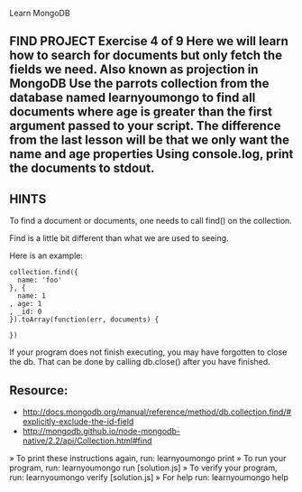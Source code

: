 Learn MongoDB

 FIND PROJECT
 Exercise 4 of 9
Here we will learn how to search for documents but only fetch the fields
we need. Also known as projection in MongoDB
Use the parrots collection from the database named learnyoumongo to
find all documents where age is greater than the first argument
passed to your script.
The difference from the last lesson will be that we only want the
name and age properties
Using console.log, print the documents to stdout.
-------------------------------------------------------------------------------

## HINTS

To find a document or documents, one needs to call find() on the collection.

Find is a little bit different than what we are used to seeing.

Here is an example:

    collection.find({
      name: 'foo'
    }, {
      name: 1
    , age: 1
    , _id: 0
    }).toArray(function(err, documents) {
    
    })

If your program does not finish executing, you may have forgotten to
close the db. That can be done by calling db.close() after you
have finished.

## Resource:

  * http://docs.mongodb.org/manual/reference/method/db.collection.find/#explicitly-exclude-the-id-field
  * http://mongodb.github.io/node-mongodb-native/2.2/api/Collection.html#find


» To print these instructions again, run: learnyoumongo print
» To run your program, run: learnyoumongo run [solution.js]
» To verify your program, run: learnyoumongo verify [solution.js]
» For help run: learnyoumongo help
